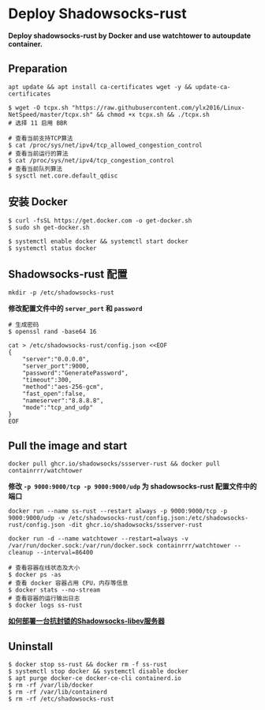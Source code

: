 # Deploy Shadowsocks-rust
**Deploy shadowsocks-rust by Docker and use watchtower to autoupdate container.**

## Preparation
```
apt update && apt install ca-certificates wget -y && update-ca-certificates
```

```
$ wget -O tcpx.sh "https://raw.githubusercontent.com/ylx2016/Linux-NetSpeed/master/tcpx.sh" && chmod +x tcpx.sh && ./tcpx.sh
# 选择 11 启用 BBR
```

```
# 查看当前支持TCP算法
$ cat /proc/sys/net/ipv4/tcp_allowed_congestion_control
# 查看当前运行的算法
$ cat /proc/sys/net/ipv4/tcp_congestion_control
# 查看当前队列算法
$ sysctl net.core.default_qdisc
```

## 安装 Docker

```
$ curl -fsSL https://get.docker.com -o get-docker.sh
$ sudo sh get-docker.sh
```

```
$ systemctl enable docker && systemctl start docker
$ systemctl status docker
```

## Shadowsocks-rust 配置
```
mkdir -p /etc/shadowsocks-rust
```

**修改配置文件中的 `server_port` 和 `password`**

```
# 生成密码
$ openssl rand -base64 16
```

```
cat > /etc/shadowsocks-rust/config.json <<EOF
{
    "server":"0.0.0.0",
    "server_port":9000,
    "password":"GeneratePassword",
    "timeout":300,
    "method":"aes-256-gcm",
    "fast_open":false,
    "nameserver":"8.8.8.8",
    "mode":"tcp_and_udp"
}
EOF
```

## Pull the image and start

```
docker pull ghcr.io/shadowsocks/ssserver-rust && docker pull containrrr/watchtower
```

**修改 `-p 9000:9000/tcp -p 9000:9000/udp` 为 shadowsocks-rust 配置文件中的端口**

```
docker run --name ss-rust --restart always -p 9000:9000/tcp -p 9000:9000/udp -v /etc/shadowsocks-rust/config.json:/etc/shadowsocks-rust/config.json -dit ghcr.io/shadowsocks/ssserver-rust
```

```
docker run -d --name watchtower --restart=always -v /var/run/docker.sock:/var/run/docker.sock containrrr/watchtower --cleanup --interval=86400
```

```
# 查看容器在线状态及大小
$ docker ps -as
# 查看 docker 容器占用 CPU，内存等信息
$ docker stats --no-stream
# 查看容器的运行输出日志
$ docker logs ss-rust
```

**[如何部署一台抗封锁的Shadowsocks-libev服务器](https://www.gfw.report/blog/ss_tutorial/zh/)**

## Uninstall

```
$ docker stop ss-rust && docker rm -f ss-rust
$ systemctl stop docker && systemctl disable docker
$ apt purge docker-ce docker-ce-cli containerd.io
$ rm -rf /var/lib/docker
$ rm -rf /var/lib/containerd
$ rm -rf /etc/shadowsocks-rust
```
